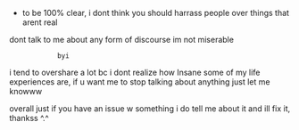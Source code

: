 - to be 100% clear, i dont think you should harrass people over things that arent real

  
dont talk to me about any form of discourse im not miserable


                byi

i tend to overshare a lot bc i dont realize how Insane some of my life experiences are, if u want me to stop talking about anything just let me knowww

overall just if you have an issue w something i do tell me about it and ill fix it, thankss ^.^
